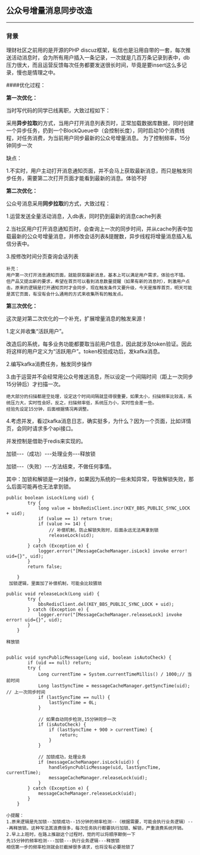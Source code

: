 ## 公众号增量消息同步改造

---

### 背景

理财社区之前用的是开源的PHP discuz框架，私信也是沿用自带的一套，每次推送活动消息时，会为所有用户插入一条记录，一次就是几百万条记录到表中，db压力很大，而且运营反馈每次任务都要发送很长时间，毕竟是要insert这么多记录，慢也是情理之中。

####优化过程：

 **第一次优化：**

当时写代码的同学已线离职，大致过程如下：

采用**异步拉取**的方式，当用户打开消息列表页时，正常加载数据库数据，同时创建一个异步任务，扔到一个BlockQueue中（会控制长度），同时启动10个消费线程，对任务消费，为当前用户同步最新的公众号增量消息。
为了控制频率，15分钟同步一次

缺点：

1.不实时，用户主动打开消息通知页面，并不会马上获取最新消息，而只是触发同步任务，需要第二次打开页面才能看到最新的消息。体验不好


 **第二次优化：**

公众号消息采用**同步拉取**的方式，大致过程：

1.运营发送全量活动消息，入db表，同时扔到最新的消息cache列表

2.当社区用户打开消息通知页时，会查询上一次的同步时间，并从cache列表中加载最新的公众号增量消息，并修改会话列表&提醒数，异步线程将增量消息插入私信分表中。

3.按修改时间分页查询会话列表


```
补充：
用户第一次打开消息通知页面，就能获取最新消息，基本上可以满足用户需求，体验也不错。
但产品又提出新的要求，希望在首页可以看到消息数量提醒（如果有新的消息时），刺激用户点击。原来的逻辑是打开通知页时才会同步，现在触发条件又要升级，今天是推荐首页，明天可能是其它页面，有没有会什么通用的方式来收集所有的触发点。
```

 **第三次优化：**
 
这次是对第二次优化的一个补充，扩展增量消息的触发来源！

1.定义并收集“活跃用户”。

改造后的系统，每多业务功能都要取当前用户信息，因此就涉及token验证。因此将这样的用户定义为“活跃用户”。token校验成功后，发kafka消息。

2.编写kafka消费任务，触发同步操作

3.由于运营并不会经常用公众号推送消息，所以设定一个间隔时间（距上一次同步15分钟后）才扫描一次。

```
绝大部分的扫描都是空处理，设定这个时间间隔就显得很重要，如果太小，扫描频率比较高，系统压力大，实时性会好。反之，扫描频率低，系统压力小，实时性会差一些。
经验先设定15分钟，后面根据情况再调整。
```

4.考虑并发，看过kafka消息日志，确实挺多，为什么？因为一个页面，比如详情页，会同时请求多个api接口。

并发控制是借助于redis来实现的。

加锁---（成功）---处理业务---释放锁

加锁---（失败）---方法结束，不做任何事情。

其中：加锁和解锁是一对操作，如果因为系统的一些未知异常，导致解锁失败，那么后面可能再也无法拿到锁。

```
public boolean isLock(Long uid) {
        try {
            long value = bbsRedisClient.incr(KEY_BBS_PUBLIC_SYNC_LOCK + uid);
            if (value == 1) return true;
            if (value >= 14) {
                // 补偿机制，防止解锁失败时，后面永远无法再拿到锁
                releaseLock(uid);
            }
        } catch (Exception e) {
            logger.error("[MessageCacheManager.isLock] invoke error! uid={}", uid);
        }
        return false;

    }
 加锁逻辑，里面加了补偿机制，可能会比较猥琐   

````

```
public void releaseLock(Long uid) {
        try {
            bbsRedisClient.del(KEY_BBS_PUBLIC_SYNC_LOCK + uid);
        } catch (Exception e) {
            logger.error("[MessageCacheManager.releaseLock] invoke error! uid={}", uid);
        }
    }

释放锁
```

```

public void syncPublicMessage(Long uid, boolean isAutoCheck) {
        if (uid == null) return;
        try {
            Long currentTime = System.currentTimeMillis() / 1000;// 当前时间
            Long lastSyncTime = messageCacheManager.getSyncTime(uid); // 上一次同步时间
            if (lastSyncTime == null) {
                lastSyncTime = 0L;
            }

            // 如果自动同步检测,15分钟同步一次
            if (isAutoCheck) {
                if (lastSyncTime + 900 > currentTime) {
                    return;
                }
            }

            // 加锁成功，处理业务
            if (messageCacheManager.isLock(uid)) {
                handleSyncPublicMessage(uid, lastSyncTime, currentTime);
                messageCacheManager.releaseLock(uid);
            }
        } catch (Exception e) {
            messageCacheManager.releaseLock(uid);
        }
    }

小提醒：
1.原来逻辑是先加锁--加锁成功--15分钟的频率检测--（根据需要，可能会执行业务逻辑）---再释放锁。这种写法其浪费很多，每次任务执行都要执行加锁、解锁，严重浪费系统开销。
2.早上上班时，在路上推敲这个过程时，觉的可以将顺序颠倒一下
先15分钟的频率检测---加锁---执行业务逻辑---释放锁
相信第一步的频率检测就会拦截掉很多请求，也将没有必要抢锁了

```

























